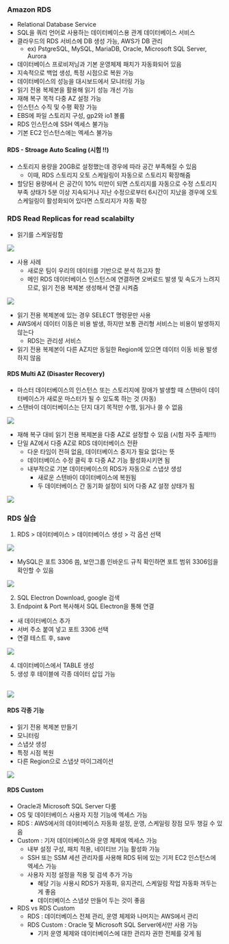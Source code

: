 ### Amazon RDS ###
- Relational Database Service
- SQL을 쿼리 언어로 사용하는 데이터베이스용 관계 데이터베이스 서비스
- 클라우드의 RDS 서비스에 DB 생성 가능, AWS가 DB 관리
  - ex) PstgreSQL, MySQL, MariaDB, Oracle, Microsoft SQL Server, Aurora
- 데이터베이스 프로비저닝과 기본 운영체제 패치가 자동화되어 있음  
- 지속적으로 백업 생성, 특정 시점으로 복원 가능
- 데이터베이스의 성능을 대시보드에서 모니터링 가능
- 읽기 전용 복제본을 활용해 읽기 성능 개선 가능
- 재해 복구 목적 다중 AZ 설정 가능
- 인스턴스 수직 및 수평 확장 가능
- EBS에 파일 스토리지 구성, gp2와 io1 볼륨
- RDS 인스턴스에 SSH 엑세스 불가능
- 기본 EC2 인스턴스에는 엑세스 불가능
#### RDS - Stroage Auto Scaling (시험 !!) ####
- 스토리지 용량을 20GB로 설정했는데 경우에 따라 공간 부족해질 수 있음
  - 이때, RDS 스토리지 오토 스케일링이 자동으로 스토리지 확장해줌
- 할당된 용량에서 은 공간이 10% 미만이 되면 스토리지를 자동으로 수정
  스토리지 부족 상태가 5분 이상 지속되거나 지난 수정으로부터 6시간이 지났을 경우에 오토 스케일링이 활성화되어 있다면 스토리지가 자동 확장  
  
### RDS Read Replicas for read scalabilty ###
- 읽기를 스케일링함

![](https://velog.velcdn.com/images/xodbs1123/post/1c1c6194-9624-4641-80b4-8ecd2e435b3e/image.png)

- 사용 사례
   - 새로운 팀이 우리의 데이터를 기반으로 분석 하고자 함
   - 메인 RDS 데이터베이스 인스턴스에 연결하면 오버로드 발생 및 속도가 느려지므로, 읽기 전용 복제본 생성해서 연결 시켜줌
   
 ![](https://velog.velcdn.com/images/xodbs1123/post/b7555936-ccb1-4592-adb0-a9284461ae9a/image.png)

- 읽기 전용 복제본에 있는 경우 SELECT 명령문만 사용
- AWS에서 데이터 이동은 비용 발생, 하지만 보통 관리형 서비스는 비용이 발생하지 않는다
  - RDS는 관리셩 서비스
- 읽기 전용 복제본이 다른 AZ지만 동일한 Region에 있으면 데이터 이동 비용 발생하지 않음
#### RDS Multi AZ (Disaster Recovery)
- 마스터 데이터베이스의 인스턴스 또는 스토리지에 장애가 발생할 때 스탠바이 데이터베이스가 새로운 마스터가 될 수 있도록 하는 것 (자동)
- 스탠바이 데이터베이스는 단지 대기 목적만 수행, 읽거나 쓸 수 없음

![](https://velog.velcdn.com/images/xodbs1123/post/1dc38861-c722-4172-a530-ac59fc259fbb/image.png)

- 재해 복구 대비 읽기 전용 복제본을 다중 AZ로 설정할 수 있음 (시험 자주 출제!!!)
- 단일 AZ에서 다중 AZ로 RDS 데이터베이스 전환
  - 다운 타임이 전혀 없음, 데이터베이스 중지가 필요 없다는 뜻
  - 데이터베이스 수정 클릭 후 다중 AZ 기능 활성화시키면 됨
  - 내부적으로 기본 데이터베이스의 RDS가 자동으로 스냅샷 생성
    - 새로운 스텐바이 데이터베이스에 복원됨
    - 두 데이터베이스 간 동기화 설정이 되어 다중 AZ 설정 상태가 됨

![](https://velog.velcdn.com/images/xodbs1123/post/76968f61-b09f-4bab-b063-060bfa26eeab/image.png)


### RDS 실습 ###
1. RDS > 데이터베이스 > 데이터베이스 생성 > 각 옵션 선택

![](https://velog.velcdn.com/images/xodbs1123/post/1440cebe-7404-4996-ad20-5f8da23cb2d3/image.png)
 
  - MySQL은 포트 3306 씀, 보안그룹 인바운드 규칙 확인하면 포트 범위 3306임을 확인할 수 있음
  
  ![](https://velog.velcdn.com/images/xodbs1123/post/d0252bd4-5657-48c0-a0ee-4fb76eecf1f3/image.png)

2. SQL Electron Download, google 검색
3. Endpoint & Port 복사해서 SQL Electron을 통해 연결
  - 새 데이터베이스 추가
  - 서버 주소 붙여 넣고 포트 3306 선택
  - 연결 테스트 후, save

![](https://velog.velcdn.com/images/xodbs1123/post/3242338d-928a-4ae0-824c-38791fe89a42/image.png)

4. 데이터베이스에서 TABLE 생성
5. 생성 후 테이블에 각종 데이터 삽입 가능

![](https://velog.velcdn.com/images/xodbs1123/post/69bdf31d-a44b-4886-b68f-e922133436e1/image.png)
-------------
#### RDS 각종 기능 #### 
- 읽기 전용 복제본 만들기
- 모니터링
- 스냅샷 생성
- 특정 시점 복원
- 다른 Region으로 스냅샷 마이그레이션

![](https://velog.velcdn.com/images/xodbs1123/post/ab048672-d713-4f74-9b6f-76a073e947e2/image.png)

#### RDS Custom ####
- Oracle과 Microsoft SQL Server 다룸
- OS 및 데이터베이스 사용자 지정 기능에 엑세스 가능
- RDS : AWS에서의 데이터베이스 자동화 설정, 운영, 스케일링 장점 모두 챙길 수 있음
- Custom : 기저 데이터베이스와 운영 체제에 엑세스 가능
  - 내부 설정 구성, 패치 적용, 네이티브 기능 활성화 가능
  - SSH 또는 SSM 세션 관리자를 사용해 RDS 뒤에 있는 기저 EC2 인스턴스에 엑세스 가능
  - 사용자 지정 설정을 적용 및 검색 추가 가능
     - 해당 기능 사용시 RDS가 자동화, 유지관리, 스케일링 작업 자동화 꺼두는 게 좋음
     - 데이터베이스 스냅샷 만들어 두는 것이 좋음
- RDS vs RDS Custom 
  - RDS : 데이터베이스 전체 관리, 운영 체제와 나머지는 AWS에서 관리
  - RDS Custom : Oracle 및 Microsoft SQL Server에서만 사용 가능
      - 기저 운영 체제와 데이터베이스에 대한 관리자 권한 전체를 갖게 됨
